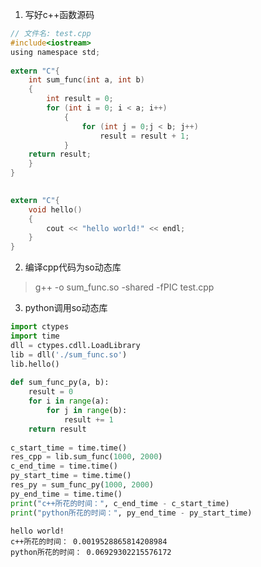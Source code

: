 1. 写好c++函数源码
```C
// 文件名: test.cpp
#include<iostream>
using namespace std;
  
extern "C"{
	int sum_func(int a, int b)
	{
		int result = 0;
		for (int i = 0; i < a; i++)
			{
				for (int j = 0;j < b; j++)
					result = result + 1;
			}
	return result;
	}
}

  
extern "C"{
	void hello()
	{
		cout << "hello world!" << endl;
	}
}
```

2. 编译cpp代码为so动态库
> g++ -o sum_func.so -shared -fPIC test.cpp

3. python调用so动态库
```python
import ctypes  
import time  
dll = ctypes.cdll.LoadLibrary  
lib = dll('./sum_func.so')  
lib.hello()  
  
def sum_func_py(a, b):  
    result = 0  
    for i in range(a):  
        for j in range(b):  
            result += 1  
    return result  
  
c_start_time = time.time()  
res_cpp = lib.sum_func(1000, 2000)  
c_end_time = time.time()  
py_start_time = time.time()  
res_py = sum_func_py(1000, 2000)  
py_end_time = time.time()  
print("c++所花的时间：", c_end_time - c_start_time)  
print("python所花的时间：", py_end_time - py_start_time)

```

    hello world!
	c++所花的时间： 0.0019528865814208984
	python所花的时间： 0.06929302215576172